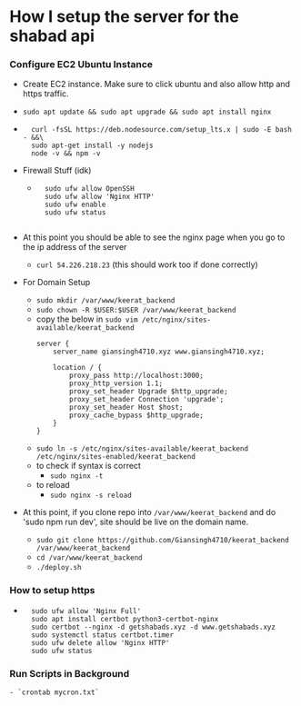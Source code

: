 # How I setup the server for the shabad api

### Configure EC2 Ubuntu Instance
- Create EC2 instance. Make sure to click ubuntu and also allow http and https traffic.
- ```sudo apt update && sudo apt upgrade && sudo apt install nginx```
- ```
    curl -fsSL https://deb.nodesource.com/setup_lts.x | sudo -E bash - &&\
    sudo apt-get install -y nodejs
    node -v && npm -v
    ```
- Firewall Stuff (idk)
    - ```
        sudo ufw allow OpenSSH
        sudo ufw allow 'Nginx HTTP'
        sudo ufw enable
        sudo ufw status
    ```
- At this point you should be able to see the nginx page when you go to the ip address of the server
    - ```curl 54.226.218.23``` (this should work too if done correctly)
- For Domain Setup
    - `sudo mkdir /var/www/keerat_backend`
    - `sudo chown -R $USER:$USER /var/www/keerat_backend`
    - copy the below in `sudo vim /etc/nginx/sites-available/keerat_backend`
        ```
        server {
            server_name giansingh4710.xyz www.giansingh4710.xyz;

            location / {
                proxy_pass http://localhost:3000;
                proxy_http_version 1.1;
                proxy_set_header Upgrade $http_upgrade;
                proxy_set_header Connection 'upgrade';
                proxy_set_header Host $host;
                proxy_cache_bypass $http_upgrade;
            }
        }
        ```
    - `sudo ln -s /etc/nginx/sites-available/keerat_backend /etc/nginx/sites-enabled/keerat_backend`
    -  to check if syntax is correct
        - `sudo nginx -t`
    - to reload
        - `sudo nginx -s reload`

- At this point, if you clone repo into `/var/www/keerat_backend` and do 'sudo npm run dev', site should be live on the domain name.
    - `sudo git clone https://github.com/Giansingh4710/keerat_backend /var/www/keerat_backend`
    - `cd /var/www/keerat_backend`
    - `./deploy.sh`

### How to setup https
- ```
    sudo ufw allow 'Nginx Full'
    sudo apt install certbot python3-certbot-nginx
    sudo certbot --nginx -d getshabads.xyz -d www.getshabads.xyz
    sudo systemctl status certbot.timer
    sudo ufw delete allow 'Nginx HTTP'
    sudo ufw status
    ```


### Run Scripts in Background
    - `crontab mycron.txt`
